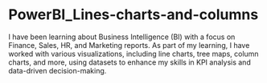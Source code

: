 # PowerBI_Lines-charts-and-columns

I have been learning about Business Intelligence (BI) with a focus on Finance, Sales, HR, and Marketing reports. As part of my learning, I have worked with various visualizations, including line charts, tree maps, column charts, and more, using datasets to enhance my skills in KPI analysis and data-driven decision-making.
